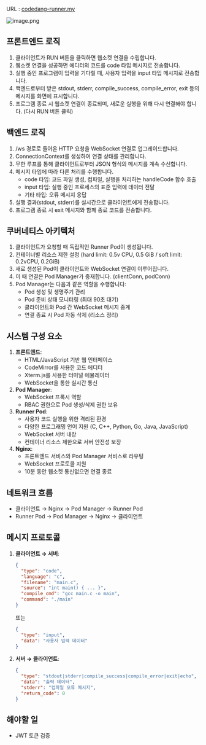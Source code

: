 URL : [codedang-runner.my](http://codedang-runner.my)

![image.png](attachment:cc17f7f8-938f-4d2c-af20-4cdbb45f8399:image.png)

## **프론트엔드 로직**

1. 클라이언트가 RUN 버튼을 클릭하면 웹소켓 연결을 수립합니다.
2. 웹소켓 연결을 성공하면 에디터의 코드를 code 타입 메시지로 전송합니다.
3. 실행 중인 프로그램이 입력을 기다릴 때, 사용자 입력을 input 타입 메시지로 전송합니다.
4. 백엔드로부터 받은 stdout, stderr, compile_success, compile_error, exit 등의 메시지를 화면에 표시합니다.
5. 프로그램 종료 시 웹소켓 연결이 종료되며, 새로운 실행을 위해 다시 연결해야 합니다. (다시 RUN 버튼 클릭)

## **백엔드 로직**

1. /ws 경로로 들어온 HTTP 요청을 WebSocket 연결로 업그레이드합니다.
2. ConnectionContext를 생성하여 연결 상태를 관리합니다.
3. 무한 루프를 통해 클라이언트로부터 JSON 형식의 메시지를 계속 수신합니다.
4. 메시지 타입에 따라 다른 처리를 수행합니다.
    - code 타입: 코드 파일 생성, 컴파일, 실행을 처리하는 handleCode 함수 호출
    - input 타입: 실행 중인 프로세스의 표준 입력에 데이터 전달
    - 기타 타입: 오류 메시지 응답
5. 실행 결과(stdout, stderr)를 실시간으로 클라이언트에게 전송합니다.
6. 프로그램 종료 시 exit 메시지와 함께 종료 코드를 전송합니다.

## **쿠버네티스 아키텍처**

1. 클라이언트가 요청할 때 독립적인 Runner Pod이 생성됩니다.
2. 컨테이너별 리소스 제한 설정 (hard limit: 0.5v CPU, 0.5 GiB / soft limit: 0.2vCPU, 0.2GiB)
3. 새로 생성된 Pod이 클라이언트와 WebSocket 연결이 이루어집니다.
4. 이 때 연결은 Pod Manager가 중재합니다. (clientConn, podConn)
5. Pod Manager는 다음과 같은 역할을 수행합니다:
    - Pod 생성 및 생명주기 관리
    - Pod 준비 상태 모니터링 (최대 90초 대기)
    - 클라이언트와 Pod 간 WebSocket 메시지 중계
    - 연결 종료 시 Pod 자동 삭제 (리소스 정리)

## **시스템 구성 요소**

1. **프론트엔드**:
    - HTML/JavaScript 기반 웹 인터페이스
    - CodeMirror를 사용한 코드 에디터
    - Xterm.js를 사용한 터미널 에뮬레이터
    - WebSocket을 통한 실시간 통신
2. **Pod Manager**:
    - WebSocket 프록시 역할
    - RBAC 권한으로 Pod 생성/삭제 권한 보유
3. **Runner Pod**:
    - 사용자 코드 실행을 위한 격리된 환경
    - 다양한 프로그래밍 언어 지원 (C, C++, Python, Go, Java, JavaScript)
    - WebSocket 서버 내장
    - 컨테이너 리소스 제한으로 서버 안전성 보장
4. **Nginx**:
    - 프론트엔드 서비스와 Pod Manager 서비스로 라우팅
    - WebSocket 프로토콜 지원
    - 10분 동안 웹소켓 통신없으면 연결 종료

## **네트워크 흐름**

- 클라이언트 → Nginx → Pod Manager → Runner Pod
- Runner Pod → Pod Manager → Nginx → 클라이언트

## **메시지 프로토콜**

1. **클라이언트 → 서버**:
    
    ```json
    {
      "type": "code",
      "language": "c",
      "filename": "main.c",
      "source": "int main() { ... }",
      "compile_cmd": "gcc main.c -o main",
      "command": "./main"
    }
    
    ```
    
    또는
    
    ```json
    {
      "type": "input",
      "data": "사용자 입력 데이터"
    }
    
    ```
    
2. **서버 → 클라이언트**:
    
    ```json
    {
      "type": "stdout|stderr|compile_success|compile_error|exit|echo",
      "data": "출력 데이터",
      "stderr": "컴파일 오류 메시지",
      "return_code": 0
    }
    
    ```
    

## 해야할 일

- JWT 토큰 검증
